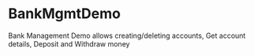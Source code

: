# BankMgmtDemo
Bank Management Demo allows creating/deleting accounts, Get account details, Deposit and Withdraw money
